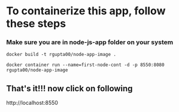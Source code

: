 # To containerize this app, follow these steps

### Make sure you are in node-js-app folder on your system

```
docker build -t rgupta00/node-app-image .
```
```
docker container run --name=first-node-cont -d -p 8550:8080 rgupta00/node-app-image
```
## That's it!!! now click on following 

http://localhost:8550

